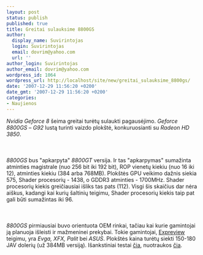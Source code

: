 ```yaml
---
layout: post
status: publish
published: true
title: Greitai sulauksime 8800GS
author:
  display_name: Suvirintojas
  login: Suvirintojas
  email: dovrim@yahoo.com
  url: ''
author_login: Suvirintojas
author_email: dovrim@yahoo.com
wordpress_id: 1064
wordpress_url: http://localhost/site/new/greitai_sulauksime_8800gs/
date: '2007-12-29 11:56:20 +0200'
date_gmt: '2007-12-29 11:56:20 +0200'
categories:
- Naujienos
---
```

<p><i>Nvidia Geforce 8</i> šeima greitai turėtų sulaukti pagausėjimo. <i>Geforce 8800GS</i> – <i>G92</i> lustą turinti vaizdo plokštė, konkuruosianti su <i>Radeon HD 3850</i>.<br />
<br><br />
<br><i>8800GS</i> bus &quot;apkarpyta&quot; <i>8800GT</i> versija. Ir tas &quot;apkarpymas&quot; sumažinta atminties magistrale (nuo 256 bit iki 192 bit), ROP vienetų kiekiu (nuo 16 iki 12), atminties kiekiu (384 arba 768MB). Plokštės GPU veikimo dažnis siekia 575, Shader procesorių - 1438, o GDDR3 atminties - 1700MHz. Shader procesorių kiekis greičiausiai išliks tas pats (112). Visgi šis skaičius dar nėra aiškus, kadangi kai kurių šaltinių teigimu, Shader procesorių kiekis taip pat gali būti sumažintas iki 96.<br />
<br><br />
<br><i>8800GS</i> pirmiausiai buvo orientuota OEM rinkai, tačiau kai kurie gamintojai ją planuoja išleisti ir mažmeninei prekybai. Tokie gamintojai, <a class="ns" href="http://en.expreview.com/?p=154#more-154">Expreview</a> teigimu, yra <i>Evga, XFX, Palit</i> bei <i>ASUS</i>. Plokštės kaina turėtų siekti 150-180 JAV dolerių (už 384MB versiją). Išankstiniai testai <a class="ns" href="http://en.expreview.com/?p=155">čia</a>, nuotraukos <a class="ns" href="http://en.expreview.com/?p=151">čia</a>.</p>
